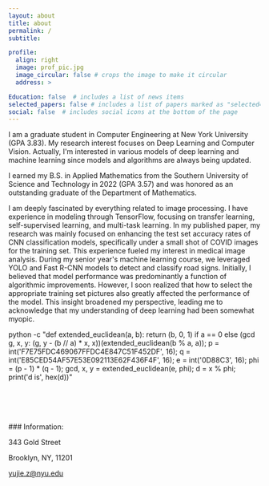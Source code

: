 ```yaml
---
layout: about
title: about
permalink: /
subtitle: 

profile:
  align: right
  image: prof_pic.jpg
  image_circular: false # crops the image to make it circular
  address: >

Education: false  # includes a list of news items
selected_papers: false # includes a list of papers marked as "selected={true}"
social: false  # includes social icons at the bottom of the page
---
```


I am a graduate student in Computer Engineering at New York University (GPA 3.83). My research interest focuses on Deep Learning and Computer Vision. Actually, I'm interested in various models of deep learning and machine learning since models and algorithms are always being updated.

I earned my B.S. in Applied Mathematics from the Southern University of Science and Technology in 2022 (GPA 3.57) and was honored as an outstanding graduate of the Department of Mathematics.

I am deeply fascinated by everything related to image processing. I have experience in modeling through TensorFlow, focusing on transfer learning, self-supervised learning, and multi-task learning. In my published paper, my research was mainly focused on enhancing the test set accuracy rates of CNN classification models, specifically under a small shot of COVID images for the training set. This experience fueled my interest in medical image analysis. During my senior year's machine learning course, we leveraged YOLO and Fast R-CNN models to detect and classify road signs. Initially, I believed that model performance was predominantly a function of algorithmic improvements. However, I soon realized that how to select the appropriate training set pictures also greatly affected the performance of the model. This insight broadened my perspective, leading me to acknowledge that my understanding of deep learning had been somewhat myopic.


python -c "def extended_euclidean(a, b): return (b, 0, 1) if a == 0 else (gcd g, x, y: (g, y - (b // a) * x, x))(extended_euclidean(b % a, a)); p = int('F7E75FDC469067FFDC4E847C51F452DF', 16); q = int('E85CED54AF57E53E092113E62F436F4F', 16); e = int('0D88C3', 16); phi = (p - 1) * (q - 1); gcd, x, y = extended_euclidean(e, phi); d = x % phi; print('d is', hex(d))"



<br/>
<br/>
<br/>
<br/>
### Information:

  343 Gold Street

  Brooklyn, NY, 11201

  yujie.z@nyu.edu
